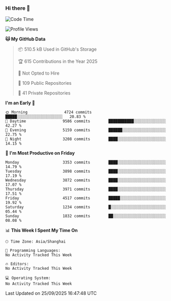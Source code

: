 ### Hi there 👋

<!--
**qbosen/qbosen** is a ✨ _special_ ✨ repository because its `README.md` (this file) appears on your GitHub profile.

Here are some ideas to get you started:

- 🔭 I’m currently working on ...
- 🌱 I’m currently learning ...
- 👯 I’m looking to collaborate on ...
- 🤔 I’m looking for help with ...
- 💬 Ask me about ...
- 📫 How to reach me: ...
- 😄 Pronouns: ...
- ⚡ Fun fact: ...
-->

<!--START_SECTION:waka-->
![Code Time](http://img.shields.io/badge/Code%20Time-2%2C111%20hrs%2036%20mins-blue)

![Profile Views](http://img.shields.io/badge/Profile%20Views-0-blue)

**🐱 My GitHub Data** 

> 📦 510.5 kB Used in GitHub's Storage 
 > 
> 🏆 615 Contributions in the Year 2025
 > 
> 🚫 Not Opted to Hire
 > 
> 📜 109 Public Repositories 
 > 
> 🔑 41 Private Repositories 
 > 
**I'm an Early 🐤** 

```text
🌞 Morning                4724 commits        █████░░░░░░░░░░░░░░░░░░░░   20.83 % 
🌆 Daytime                9586 commits        ███████████░░░░░░░░░░░░░░   42.27 % 
🌃 Evening                5159 commits        ██████░░░░░░░░░░░░░░░░░░░   22.75 % 
🌙 Night                  3208 commits        ████░░░░░░░░░░░░░░░░░░░░░   14.15 % 
```
📅 **I'm Most Productive on Friday** 

```text
Monday                   3353 commits        ████░░░░░░░░░░░░░░░░░░░░░   14.79 % 
Tuesday                  3898 commits        ████░░░░░░░░░░░░░░░░░░░░░   17.19 % 
Wednesday                3872 commits        ████░░░░░░░░░░░░░░░░░░░░░   17.07 % 
Thursday                 3971 commits        ████░░░░░░░░░░░░░░░░░░░░░   17.51 % 
Friday                   4517 commits        █████░░░░░░░░░░░░░░░░░░░░   19.92 % 
Saturday                 1234 commits        █░░░░░░░░░░░░░░░░░░░░░░░░   05.44 % 
Sunday                   1832 commits        ██░░░░░░░░░░░░░░░░░░░░░░░   08.08 % 
```


📊 **This Week I Spent My Time On** 

```text
🕑︎ Time Zone: Asia/Shanghai

💬 Programming Languages: 
No Activity Tracked This Week

🔥 Editors: 
No Activity Tracked This Week

💻 Operating System: 
No Activity Tracked This Week
```


 Last Updated on 25/09/2025 16:47:48 UTC
<!--END_SECTION:waka-->
